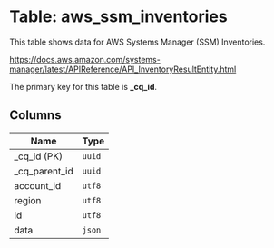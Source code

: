 # Table: aws_ssm_inventories

This table shows data for AWS Systems Manager (SSM) Inventories.

https://docs.aws.amazon.com/systems-manager/latest/APIReference/API_InventoryResultEntity.html

The primary key for this table is **_cq_id**.

## Columns

| Name          | Type          |
| ------------- | ------------- |
|_cq_id (PK)|`uuid`|
|_cq_parent_id|`uuid`|
|account_id|`utf8`|
|region|`utf8`|
|id|`utf8`|
|data|`json`|